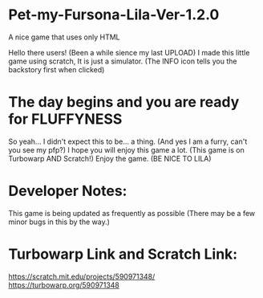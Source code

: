 # Pet-my-Fursona-Lila-Ver-1.2.0
A nice game that uses only HTML



Hello there users! (Been a while sience my last UPLOAD)
I made this little game using scratch, It is just a simulator.
(The INFO icon tells you the backstory first when clicked)



# The day begins and you are ready for FLUFFYNESS
So yeah... I didn't expect this to be... a thing. (And yes I am a furry, can't you see my pfp?)
I hope you will enjoy this game a lot.
(This game is on Turbowarp AND Scratch!)
Enjoy the game.
(BE NICE TO LILA)


# Developer Notes:
This game is being updated as frequently as possible
(There may be a few minor bugs in this by the way.)

# Turbowarp Link and Scratch Link:
https://scratch.mit.edu/projects/590971348/
https://turbowarp.org/590971348
